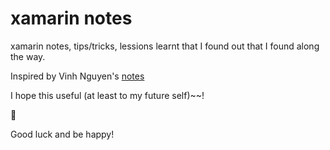 # xamarin notes

xamarin notes, tips/tricks, lessions learnt that I found out that I found along the way. 

Inspired by Vinh Nguyen's [notes](https://github.com/vinhnx/iOS-notes)


I hope this useful (at least to my future self)~~!

🚀 

Good luck and be happy!
